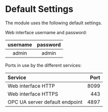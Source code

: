 # Default Settings

The module uses the following default settings.

Web interface username and password:  

| username | password |
| :-: | :-: |
| admin | admin |

Ports in use by the different services:  

| Service | Port |
| :-- | --: |
| Web interface HTTP | 8099 |
| Web interface HTTPS | 443 |
| OPC UA server default endpoint | 4897 |
